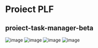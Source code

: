 # Proiect PLF

## proiect-task-manager-beta

![image](https://user-images.githubusercontent.com/73696316/170870755-9c729299-27b6-4742-84d2-b711d0c2cba6.png)
![image](https://user-images.githubusercontent.com/73696316/170870786-d7004bcd-a284-4942-af6f-5e5ca07e19c2.png)
![image](https://user-images.githubusercontent.com/73696316/170870875-83e6fd81-c044-4fb5-a263-59bfc6492eae.png)
![image](https://user-images.githubusercontent.com/73696316/170870894-d920bcb8-c031-439d-9b6f-e3ed781369a8.png)

